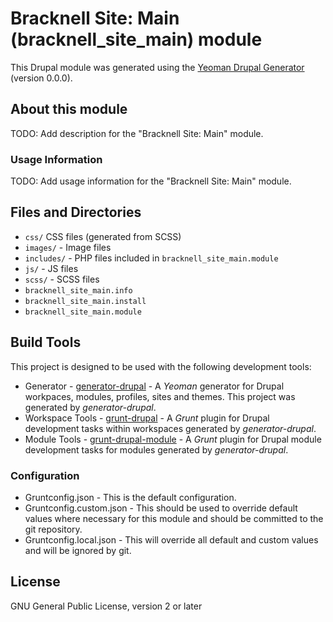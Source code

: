 # Bracknell Site: Main (bracknell_site_main) module

This Drupal module was generated using the
[Yeoman Drupal Generator](https://github.com/CraigGardener/generator-drupal)
(version 0.0.0).

## About this module
TODO: Add description for the "Bracknell Site: Main" module.

### Usage Information
TODO: Add usage information for the "Bracknell Site: Main" module.

## Files and Directories
- `css/` CSS files (generated from SCSS)
- `images/` - Image files
- `includes/` - PHP files included in `bracknell_site_main.module`
- `js/` - JS files
- `scss/` - SCSS files
- `bracknell_site_main.info`
- `bracknell_site_main.install`
- `bracknell_site_main.module`

## Build Tools
This project is designed to be used with the following development tools:
- Generator -
[generator-drupal](https://github.com/CraigGardener/generator-drupal) -
A *Yeoman* generator for Drupal workpaces, modules, profiles, sites and themes. This project was generated by *generator-drupal*.
- Workspace Tools -
[grunt-drupal](https://github.com/CraigGardener/grunt-drupal) -
A *Grunt* plugin for Drupal development tasks within workspaces generated by *generator-drupal*.
- Module Tools -
[grunt-drupal-module](https://github.com/CraigGardener/grunt-drupal-module) -
A *Grunt* plugin for Drupal module development tasks for modules generated by *generator-drupal*.

### Configuration
- Gruntconfig.json - This is the default configuration.
- Gruntconfig.custom.json - This should be used to override default values where
necessary for this module and should be committed to the git repository.
- Gruntconfig.local.json - This will override all default and custom values and
will be ignored by git.

## License
GNU General Public License, version 2 or later
